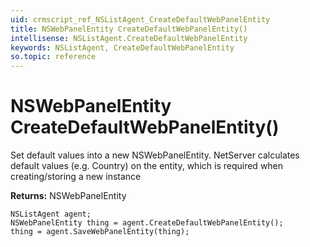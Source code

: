 ```yaml
---
uid: crmscript_ref_NSListAgent_CreateDefaultWebPanelEntity
title: NSWebPanelEntity CreateDefaultWebPanelEntity()
intellisense: NSListAgent.CreateDefaultWebPanelEntity
keywords: NSListAgent, CreateDefaultWebPanelEntity
so.topic: reference
---
```


# NSWebPanelEntity CreateDefaultWebPanelEntity()
	  
Set default values into a new NSWebPanelEntity.
NetServer calculates default values (e.g. Country) on the entity, which is required when creating/storing a new instance
	  
**Returns:** NSWebPanelEntity

```crmscript
NSListAgent agent;
NSWebPanelEntity thing = agent.CreateDefaultWebPanelEntity();
thing = agent.SaveWebPanelEntity(thing);
```

